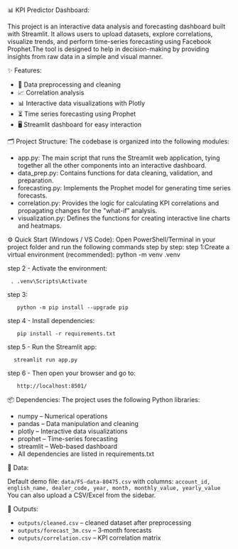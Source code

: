 
📊 KPI Predictor Dashboard:

This project is an interactive data analysis and forecasting dashboard built with Streamlit.  It allows users to upload datasets, explore correlations, visualize trends, and perform time-series forecasting using Facebook Prophet.The tool is designed to help in decision-making by providing insights from raw data in a simple and visual manner.

✨ Features:

- 🔄 Data preprocessing and cleaning
- 📈 Correlation analysis
- 📊 Interactive data visualizations with Plotly
- ⏳ Time series forecasting using Prophet
- 🖥 Streamlit dashboard for easy interaction


🗂 Project Structure:
The codebase is organized into the following modules:

- app.py: The main script that runs the Streamlit web application, tying together all the other components     into an interactive dashboard.
- data_prep.py: Contains functions for data cleaning, validation, and preparation.
- forecasting.py: Implements the Prophet model for generating time series forecasts.
- correlation.py: Provides the logic for calculating KPI correlations and     propagating changes for the "what-if" analysis.
- visualization.py: Defines the functions for creating interactive line charts and heatmaps.


⚙️ Quick Start (Windows / VS Code):
Open PowerShell/Terminal in your project folder and run the following commands step by step:
step 1:Create a virtual environment (recommended):
       python -m venv .venv

step 2 - Activate the environment:

     . .venv\Scripts\Activate

step 3:

       python -m pip install --upgrade pip

step 4 - Install dependencies:

       pip install -r requirements.txt

step 5 - Run the Streamlit app:

      streamlit run app.py

step 6 - Then open your browser and go to:

       http://localhost:8501/

📦 Dependencies:
The project uses the following Python libraries:

- numpy – Numerical operations
- pandas – Data manipulation and cleaning
- plotly – Interactive data visualizations
- prophet – Time-series forecasting
- streamlit – Web-based dashboard
- All dependencies are listed in requirements.txt

📂 Data:

Default demo file: `data/FS-data-80475.csv` with columns:
`account_id, english_name, dealer_code, year, month, monthly_value, yearly_value`
You can also upload a CSV/Excel from the sidebar.

📑 Outputs:

- `outputs/cleaned.csv` – cleaned dataset after preprocessing
- `outputs/forecast_3m.csv` – 3‑month forecasts
- `outputs/correlation.csv` – KPI correlation matrix
